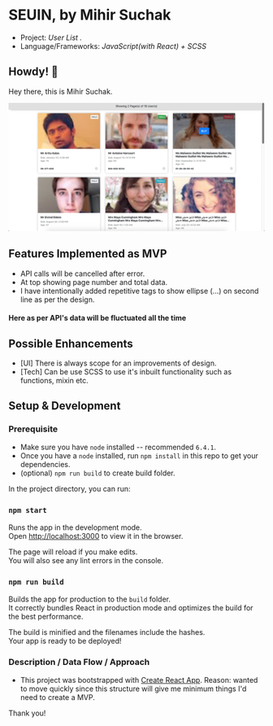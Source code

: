 # SEUIN, by Mihir Suchak

- Project: _User List ._
- Language/Frameworks: _JavaScript(with React) + SCSS_

## Howdy! 👋

Hey there, this is Mihir Suchak.

![All the Projects under and org](Screenshot.png)


## Features Implemented as MVP

- API calls will be cancelled after error.
- At top showing page number and total data.
- I have intentionally added repetitive tags to show ellipse (...) on second line as per the design.

#### Here as per API's data will be fluctuated all the time

## Possible Enhancements

- [UI] There is always scope for an improvements of design.
- [Tech] Can be use SCSS to use it's inbuilt functionality such as functions, mixin etc.

## Setup & Development

### Prerequisite

- Make sure you have `node` installed -- recommended `6.4.1`.
- Once you have a `node` installed, run `npm install` in this repo to get your dependencies.
- (optional) `npm run build` to create build folder.

In the project directory, you can run:

### `npm start`

Runs the app in the development mode.<br />
Open [http://localhost:3000](http://localhost:3000) to view it in the browser.

The page will reload if you make edits.<br />
You will also see any lint errors in the console.

### `npm run build`

Builds the app for production to the `build` folder.<br />
It correctly bundles React in production mode and optimizes the build for the best performance.

The build is minified and the filenames include the hashes.<br />
Your app is ready to be deployed!

### Description / Data Flow / Approach

- This project was bootstrapped with [Create React App](https://github.com/facebook/create-react-app). Reason: wanted to move quickly since this structure will give me minimum things I'd need to create a MVP.

Thank you!
